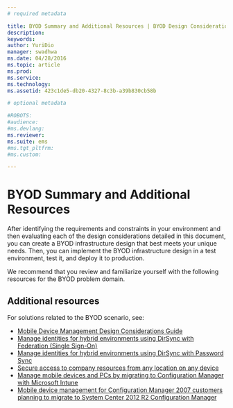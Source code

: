 ```yaml
---
# required metadata

title: BYOD Summary and Additional Resources | BYOD Design Considerations Guide | Enetrprise Mobility Suite
description:
keywords:
author: YuriDio
manager: swadhwa
ms.date: 04/28/2016
ms.topic: article
ms.prod:
ms.service:
ms.technology:
ms.assetid: 423c1de5-db20-4327-8c3b-a39b830cb58b

# optional metadata

#ROBOTS:
#audience:
#ms.devlang:
ms.reviewer: 
ms.suite: ems
#ms.tgt_pltfrm:
#ms.custom:

---
```


# BYOD Summary and Additional Resources

After identifying the requirements and constraints in your environment and then evaluating each of the design considerations detailed in this document, you can create a BYOD infrastructure design that best meets your unique needs. Then, you can implement the BYOD infrastructure design in a test environment, test it, and deploy it to production.
 
We recommend that you review and familiarize yourself with the following resources for the BYOD problem domain.

## Additional resources

For solutions related to the BYOD scenario, see:

- [Mobile Device Management Design Considerations Guide](http://aka.ms/mdmdcg)
- [Manage identities for hybrid environments using DirSync with Federation (Single Sign-On)](https://technet.microsoft.com/library/dn550987.aspx)
- [Manage identities for hybrid environments using DirSync with Password Sync](https://technet.microsoft.com/library/dn550986.aspx)
- [Secure access to company resources from any location on any device](https://technet.microsoft.com/library/dn550982.aspx)
- [Manage mobile devices and PCs by migrating to Configuration Manager with Microsoft Intune](https://technet.microsoft.com/library/dn582037.aspx)
- [Mobile device management for Configuration Manager 2007 customers planning to migrate to System Center 2012 R2 Configuration Manager](https://technet.microsoft.com/library/dn508400.aspx)

